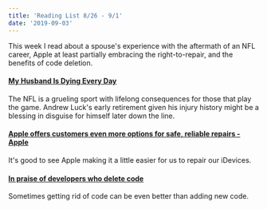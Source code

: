 ```yaml
---
title: 'Reading List 8/26 - 9/1'
date: '2019-09-03'
---
```


This week I read about a spouse's experience with the aftermath of an NFL career, Apple at least partially embracing the right-to-repair, and the benefits of code deletion.

#### [My Husband Is Dying Every Day](https://deadspin.com/my-husband-is-dying-every-day-1837411982)

The NFL is a grueling sport with lifelong consequences for those that play the game. Andrew Luck's early retirement given his injury history might be a blessing in disguise for himself later down the line.

#### [Apple offers customers even more options for safe, reliable repairs - Apple](https://www.apple.com/newsroom/2019/08/apple-offers-customers-even-more-options-for-safe-reliable-repairs/)

It's good to see Apple making it a little easier for us to repair our iDevices.

#### [In praise of developers who delete code](https://www.techrepublic.com/article/in-praise-of-developers-who-delete-code/)

Sometimes getting rid of code can be even better than adding new code.
